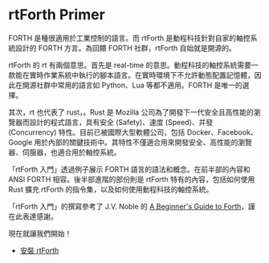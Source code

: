 # rtForth Primer 

FORTH 是種很適用於工業控制的語言。而 rtForth 是動程科技針對自家的軸控系統設計的 FORTH 方言。為回饋 FORTH 社群，rtForth 自始就是開源的。

rtForth 的 rt 有兩個意思。首先是 real-time 的意思。動程科技的軸控系統需要一款能在實時作業系統中執行的腳本語言。在實時環境下不允許動態配置記憶體，因此在開源社群中常用的語言如 Python、Lua 等都不適用。FORTH 是唯一的選擇。

其次，rt 也代表了 rust，。Rust 是 Mozilla 公司為了開發下一代安全且高性能的瀏覽器而設計的程式語言，具有安全 (Safety)、速度 (Speed)、并發 (Concurrency) 特性。目前已被國際大型軟體公司，包括 Docker、Facebook、Google 用於內部的關鍵技術中。其特性不僅適合用來開發安全、高性能的瀏覽器、伺服器，也適合用於軸控系統。

「rtForth 入門」透過例子展示 FORTH 語言的語法和概念。在前半部的內容和 ANSI FORTH 相容。後半部進階的部份則是 rtForth 特有的內容，包括如何使用 Rust 擴充 rtForth 的指令集，以及如何使用動程科技的軸控系統。

「rtForth 入門」的撰寫參考了 J.V. Noble 的 [A Beginner's Guide to Forth](http://galileo.phys.virginia.edu/classes/551.jvn.fall01/primer.htm)，謹在此表達感謝。

現在就讓我們開始！

* [安裝 rtForth](installation.md)
